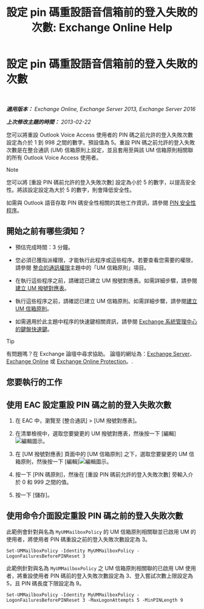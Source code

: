 ﻿---
title: '設定 pin 碼重設語音信箱前的登入失敗的次數: Exchange Online Help'
TOCTitle: 設定 pin 碼重設語音信箱前的登入失敗的次數
ms:assetid: 4de38499-0a6f-4f00-8697-eeff805d7266
ms:mtpsurl: https://technet.microsoft.com/zh-tw/library/Aa997939(v=EXCHG.150)
ms:contentKeyID: 50553986
ms.date: 05/23/2018
mtps_version: v=EXCHG.150
ms.translationtype: MT
---

# 設定 pin 碼重設語音信箱前的登入失敗的次數

 

_**適用版本：** Exchange Online, Exchange Server 2013, Exchange Server 2016_

_**上次修改主題的時間：** 2013-02-22_

您可以將重設 Outlook Voice Access 使用者的 PIN 碼之前允許的登入失敗次數設定為介於 1 到 998 之間的數字。預設值為 5。重設 PIN 碼之前允許的登入失敗次數是在整合通訊 (UM) 信箱原則上設定，並且套用至與該 UM 信箱原則相關聯的所有 Outlook Voice Access 使用者。


> [!NOTE]  
> 您可以將 [重設 PIN 碼前允許的登入失敗次數] 設定為小於 5 的數字，以提高安全性。將該設定設定為大於 5 的數字，則會降低安全性。




如需與 Outlook 語音存取 PIN 碼安全性相關的其他工作資訊，請參閱 [PIN 安全性程序](https://docs.microsoft.com/zh-tw/exchange/voice-mail-unified-messaging/set-outlook-voice-access-pin-security/pin-security-procedures)。

## 開始之前有哪些須知？

  - 預估完成時間：3 分鐘。

  - 您必須已獲指派權限，才能執行此程序或這些程序。若要查看您需要的權限，請參閱 [整合的通訊權限](unified-messaging-permissions-exchange-2013-help.md)主題中的「UM 信箱原則」項目。

  - 在執行這些程序之前，請確認已建立 UM 撥號對應表。如需詳細步驟，請參閱[建立 UM 撥號對應表](https://docs.microsoft.com/zh-tw/exchange/voice-mail-unified-messaging/connect-voice-mail-system/create-um-dial-plan)。

  - 執行這些程序之前，請確認已建立 UM 信箱原則。如需詳細步驟，請參閱[建立 UM 信箱原則](https://docs.microsoft.com/zh-tw/exchange/voice-mail-unified-messaging/set-up-voice-mail/create-um-mailbox-policy)。

  - 如需適用於此主題中程序的快速鍵相關資訊，請參閱 [Exchange 系統管理中心的鍵盤快速鍵](keyboard-shortcuts-in-the-exchange-admin-center-exchange-online-protection-help.md)。


> [!TIP]  
> 有問題嗎？在 Exchange 論壇中尋求協助。 論壇的網址為：<a href="https://go.microsoft.com/fwlink/p/?linkid=60612">Exchange Server</a>、 <a href="https://go.microsoft.com/fwlink/p/?linkid=267542">Exchange Online</a> 或 <a href="https://go.microsoft.com/fwlink/p/?linkid=285351">Exchange Online Protection</a>。.




## 您要執行的工作

## 使用 EAC 設定重設 PIN 碼之前的登入失敗次數

1.  在 EAC 中，瀏覽至 \[整合通訊\] \> \[UM 撥號對應表\]。

2.  在清單檢視中，選取您要變更的 UM 撥號對應表，然後按一下 \[編輯\]![編輯圖示](images/JJ218640.6f53ccb2-1f13-4c02-bea0-30690e6ea71d(EXCHG.150).gif "編輯圖示")。

3.  在 \[UM 撥號對應表\] 頁面中的 \[UM 信箱原則\] 之下，選取您要變更的 UM 信箱原則，然後按一下 \[編輯\]![編輯圖示](images/JJ218640.6f53ccb2-1f13-4c02-bea0-30690e6ea71d(EXCHG.150).gif "編輯圖示")。

4.  按一下 \[PIN 碼原則\]，然後在 \[重設 PIN 碼前允許的登入失敗次數\] 旁輸入介於 0 和 999 之間的值。

5.  按一下 \[儲存\]。

## 使用命令介面設定重設 PIN 碼之前的登入失敗次數

此範例會針對與名為 `MyUMMailboxPolicy` 的 UM 信箱原則相關聯並已啟用 UM 的使用者，將使用者 PIN 碼重設之前的登入失敗次數設定為 3。

    Set-UMMailboxPolicy -Identity MyUMMailboxPolicy -LogonFailuresBeforePINReset 3

此範例針對與名為 `MyUMMailboxPolicy` 之 UM 信箱原則相關聯的已啟用 UM 使用者，將重設使用者 PIN 碼前的登入失敗次數設定為 3、登入嘗試次數上限設定為 5，且 PIN 碼長度下限設定為 9。

    Set-UMMailboxPolicy -Identity MyUMMailboxPolicy -LogonFailuresBeforePINReset 3 -MaxLogonAttempts 5 -MinPINLength 9

